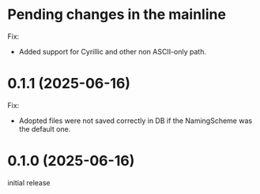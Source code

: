 Pending changes in the mainline
===============================

Fix:
- Added support for Cyrillic and other non ASCII-only path.

0.1.1 (2025-06-16)
==================

Fix:
- Adopted files were not saved correctly in DB if the NamingScheme was the default one.


0.1.0 (2025-06-16)
==================

initial release
